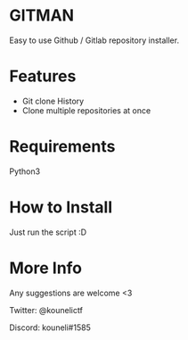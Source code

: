 # GITMAN

Easy to use Github / Gitlab repository installer.

# Features

- Git clone History
- Clone multiple repositories at once

# Requirements

Python3 

# How to Install

Just run the script :D

# More Info

Any suggestions are welcome <3 

Twitter: @kounelictf

Discord: kouneli#1585
